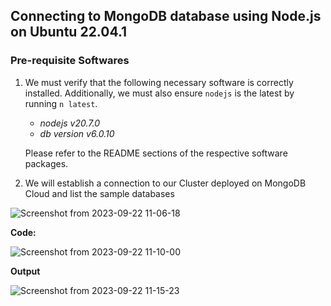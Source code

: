 ## Connecting to MongoDB database using Node.js on Ubuntu 22.04.1



### Pre-requisite Softwares


1. We must verify that the following necessary software is correctly installed. Additionally, we must also ensure `nodejs` is the latest by running `n latest`.

    - _nodejs v20.7.0_
    - _db version v6.0.10_

    Please refer to the README sections of the respective software packages.


    
    
2. We will establish a connection to our Cluster deployed on MongoDB Cloud and list the sample databases


  ![Screenshot from 2023-09-22 11-06-18](https://github.com/sndpchatterjee07/SoftwareSetupDocs/assets/3818950/d54ccec2-4f6c-40c2-86d3-3806d26638fe)


  **Code:**

  ![Screenshot from 2023-09-22 11-10-00](https://github.com/sndpchatterjee07/SoftwareSetupDocs/assets/3818950/c41db65b-a462-4eca-b885-a39a047436a7)


  **Output**

  ![Screenshot from 2023-09-22 11-15-23](https://github.com/sndpchatterjee07/SoftwareSetupDocs/assets/3818950/afd98c1e-6ef7-4f3f-ba0c-07b235ab2087)

